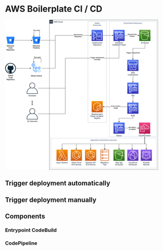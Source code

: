 # AWS Boilerplate CI / CD

<p align="center"> <img src="/docs/images/cicd-diagram-v2.png" alt="CI/CD Diagram" /> </p>


## Trigger deployment automatically

## Trigger deployment manually

## Components
### Entrypoint CodeBuild

### CodePipeline

